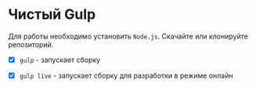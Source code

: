 # Чистый Gulp 

Для работы необходимо установить `Node.js`. Скачайте или клонируйте репозиторий. 

- [x] `gulp` - запускает сборку 
- [x] `gulp live` - запускает сборку для разработки в режиме онлайн

